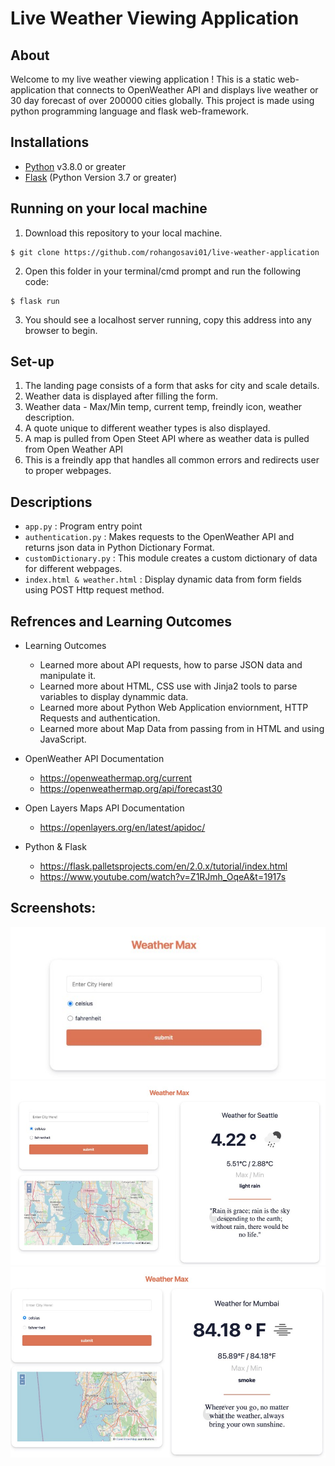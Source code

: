 # Live Weather Viewing Application 

## About

Welcome to my live weather viewing application !
This is a static web-application that connects to OpenWeather API and displays live weather or 30 day forecast of over 200000 cities globally. 
This project is made using python programming language and flask web-framework. 

## Installations

- [Python](https://www.python.org/downloads/) v3.8.0 or greater
- [Flask](https://flask.palletsprojects.com/en/2.0.x/installation/#install-flask) (Python Version 3.7 or greater)

## Running on your local machine

1. Download this repository to your local machine. 

```
$ git clone https://github.com/rohangosavi01/live-weather-application
```

2. Open this folder in your terminal/cmd prompt and run the following code:
```
$ flask run
```
3. You should see a localhost server running, copy this address into any browser to begin.

## Set-up 

1. The landing page consists of a form that asks for city and scale details. 
2. Weather data is displayed after filling the form.
3. Weather data - Max/Min temp, current temp, freindly icon, weather description.
4. A quote unique to different weather types is also displayed.
5. A map is pulled from Open Steet API where as weather data is pulled from Open Weather API 
6. This is a freindly app that handles all common errors and redirects user to proper webpages. 
## Descriptions 

- ```app.py``` : Program entry point
- ```authentication.py``` : Makes requests to the OpenWeather API and returns json data in Python Dictionary Format.
- ```customDictionary.py``` :  This module creates a custom dictionary of data for different webpages.
- ```index.html & weather.html``` : Display dynamic data from form fields using POST Http request method.

## Refrences and Learning Outcomes

- Learning Outcomes 
    - Learned more about API requests, how to parse JSON data and manipulate it.
    - Learned more about HTML, CSS use with Jinja2 tools to parse variables to display dynammic data. 
    - Learned more about Python Web Application enviornment, HTTP Requests and authentication.
    - Learned more about Map Data from passing from in HTML and using JavaScript.

- OpenWeather API Documentation
    - https://openweathermap.org/current
    - https://openweathermap.org/api/forecast30

- Open Layers Maps API Documentation 
    - https://openlayers.org/en/latest/apidoc/

- Python & Flask 
    - https://flask.palletsprojects.com/en/2.0.x/tutorial/index.html
    - https://www.youtube.com/watch?v=Z1RJmh_OqeA&t=1917s

## Screenshots:
![alt text](https://github.com/Dhruvbam/Live_Weather_App/blob/main/Live_Weather_App/images/wm.jpg)
![alt text](https://github.com/Dhruvbam/Live_Weather_App/blob/main/Live_Weather_App/images/wm1.jpg)
![alt text](https://github.com/Dhruvbam/Live_Weather_App/blob/main/Live_Weather_App/images/wm2.jpg)
